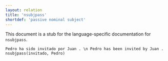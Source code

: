 ```yaml
---
layout: relation
title: 'nsubjpass'
shortdef: 'passive nominal subject'
---
```


This document is a stub for the language-specific documentation
for `nsubjpass`.


~~~ sdparse
Pedro ha sido invitado por Juan . \n Pedro has been invited by Juan .
nsubjpass(invitado, Pedro)
~~~
<!-- Interlanguage links updated Út zář 29 20:43:23 CEST 2020 -->
